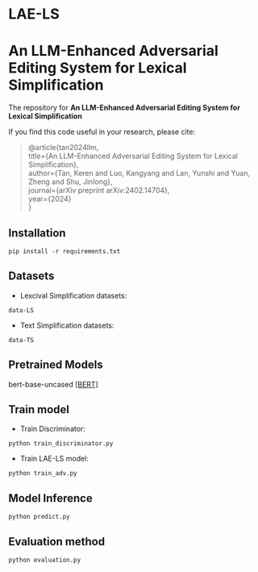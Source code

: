 # LAE-LS
# An LLM-Enhanced Adversarial Editing System for Lexical Simplification

The repository for **An LLM-Enhanced Adversarial Editing System for Lexical Simplification**

If you find this code useful in your research, please cite:
> @article{tan2024llm,  
>   title={An LLM-Enhanced Adversarial Editing System for Lexical Simplification},  
>   author={Tan, Keren and Luo, Kangyang and Lan, Yunshi and Yuan, Zheng and Shu, Jinlong},  
>   journal={arXiv preprint arXiv:2402.14704},  
>   year={2024}  
> }

## Installation
```
pip install -r requirements.txt
```

## Datasets
- Lexcival Simplification datasets: 
```
data-LS
```
- Text Simplification datasets: 
```
data-TS
```

## Pretrained Models
bert-base-uncased
[[BERT]]([https://huggingface.co/bert-base-chinese](https://huggingface.co/google-bert/bert-base-uncased))

## Train model
- Train Discriminator:
```
python train_discriminator.py
```
- Train LAE-LS model:
```
python train_adv.py
```

## Model Inference
```
python predict.py
```

## Evaluation method
```
python evaluation.py
```
